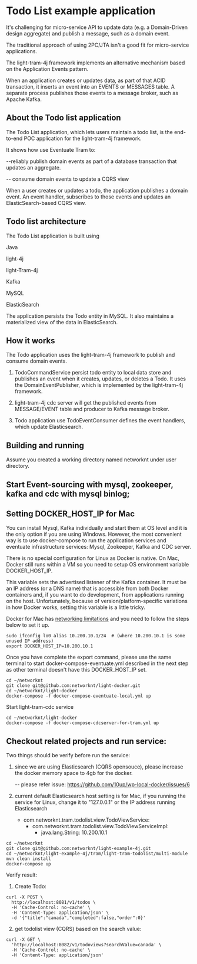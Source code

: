 # Todo List example application

It's challenging for micro-service API to update data (e.g. a Domain-Driven design aggregate) and 
publish a message, such as a domain event.

The traditional approach of using 2PC/JTA isn't a good fit for micro-service applications.

The light-tram-4j framework implements an alternative mechanism based on the Application Events 
pattern.

When an application creates or updates data, as part of that ACID transaction, it inserts an event 
into an EVENTS or MESSAGES table. A separate process publishes those events to a message broker, such 
as Apache Kafka.



## About the Todo list application

The Todo List application, which lets users maintain a todo list, is the end-to-end POC application 
for the light-tram-4j framework.

It shows how use Eventuate Tram to:

  --reliably publish domain events as part of a database transaction that updates an aggregate.

  -- consume domain events to update a CQRS view
  
When a user creates or updates a todo, the application publishes a domain event. An event handler, 
subscribes to those events and updates an ElasticSearch-based CQRS view.

## Todo list architecture


The Todo List application is built using

Java

light-4j

light-Tram-4j

Kafka

MySQL

ElasticSearch


The application persists the Todo entity in MySQL. It also maintains a materialized view of the data in 
ElasticSearch.


## How it works


The Todo application uses the light-tram-4j framework to publish and consume domain events.

1. TodoCommandService persist todo entity to local data store and publishes an event when it creates, updates, or deletes a Todo. It uses the DomainEventPublisher, which is implemented by the light-tram-4j framework.

2. light-tram-4j cdc server will get the published events from MESSAGE/EVENT table and producer to Kafka message broker.

3. Todo application use TodoEventConsumer defines the event handlers, which update Elasticsearch.




## Building and running


Assume you created a working directory named networknt under user directory.


## Start Event-sourcing with mysql, zookeeper, kafka and cdc with mysql binlog;



## Setting DOCKER_HOST_IP for Mac

You can install Mysql, Kafka individually and start them at OS level and it is
the only option if you are using Windows. However, the most convenient way is to
use docker-compose to run the application services and eventuate infrastructure
services: Mysql, Zookeeper, Kafka and CDC server.

There is no special configuration for Linux as Docker is native. On Mac, Docker
still runs within a VM so you need to setup OS environment variable DOCKER_HOST_IP.

This variable sets the advertised listener of the Kafka container. It must be an
IP address (or a DNS name) that is accessible from both Docker containers and, if
you want to do development, from applications running on the host. Unfortunately,
because of version/platform-specific variations in how Docker works, setting this
variable is a little tricky.

Docker for Mac has [networking limitations](https://docs.docker.com/docker-for-mac/networking/)
and you need to follow the steps below to set it up.

```
sudo ifconfig lo0 alias 10.200.10.1/24  # (where 10.200.10.1 is some unused IP address)
export DOCKER_HOST_IP=10.200.10.1
```

Once you have complete the export command, please use the same terminal to start
docker-compose-eventuate.yml described in the next step as other terminal doesn't
have this DOCKER_HOST_IP set.



```
cd ~/networknt
git clone git@github.com:networknt/light-docker.git
cd ~/networknt/light-docker
docker-compose -f docker-compose-eventuate-local.yml up

```


Start light-tram-cdc service

```
cd ~/networknt/light-docker
docker-compose -f docker-compose-cdcserver-for-tram.yml up

```


## Checkout related projects and run service:

Two things should be verify before run the service:

1. since we are using Elasticsearch (CQRS opensouce), please increase the docker memory space to 4gb  for the docker.

    -- please refer issue: https://github.com/10up/wp-local-docker/issues/6

2. current default Elasticsearch host setting is for Mac, if you running the service for Linux, change it to "127.0.0.1" or the IP address running Elasticsearch

   - com.networknt.tram.todolist.view.TodoViewService:
     - com.networknt.tram.todolist.view.TodoViewServiceImpl:
       - java.lang.String: 10.200.10.1


```
cd ~/networknt
git clone git@github.com:networknt/light-example-4j.git
cd ~/networknt/light-example-4j/tram/light-tram-todolist/multi-module
mvn clean install
docker-compose up
```


Verify result:

1. Create Todo:

```
curl -X POST \
  http://localhost:8081/v1/todos \
  -H 'Cache-Control: no-cache' \
  -H 'Content-Type: application/json' \
  -d '{"title":"canada","completed":false,"order":0}'

```

2. get todolist view (CQRS) based on the search value:

```
curl -X GET \
  'http://localhost:8082/v1/todoviews?searchValue=canada' \
  -H 'Cache-Control: no-cache' \
  -H 'Content-Type: application/json'
```